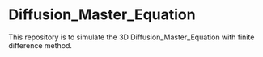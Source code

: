 # Diffusion_Master_Equation
This repository is to simulate the 3D Diffusion_Master_Equation with finite difference method.
